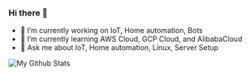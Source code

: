 ### Hi there 👋

<!--
**ranrinc/ranrinc** is a ✨ _special_ ✨ repository because its `README.md` (this file) appears on your GitHub profile.

Here are some ideas to get you started:

- 🔭 I’m currently working on ...
- 🌱 I’m currently learning ...
- 👯 I’m looking to collaborate on ...
- 🤔 I’m looking for help with ...
- 💬 Ask me about ...
- 📫 How to reach me: ...
- 😄 Pronouns: ...
- ⚡ Fun fact: ...
-->

 - 🔭 I’m currently working on IoT, Home automation, Bots
 - 🌱 I’m currently learning AWS Cloud, GCP Cloud, and AlibabaCloud 
 - 💬 Ask me about IoT, Home automation, Linux, Server Setup

![My Github Stats](https://github-readme-stats.vercel.app/api?username=ranrinc&show_icons=true)

